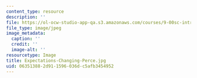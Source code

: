 ```yaml
---
content_type: resource
description: ''
file: https://ol-ocw-studio-app-qa.s3.amazonaws.com/courses/9-00sc-introduction-to-psychology-fall-2011/063513882d911596036dc5afb3454952_Expectations-Changing-Perce.jpg
file_type: image/jpeg
image_metadata:
  caption: ''
  credit: ''
  image-alt: ''
resourcetype: Image
title: Expectations-Changing-Perce.jpg
uid: 06351388-2d91-1596-036d-c5afb3454952
---
```

